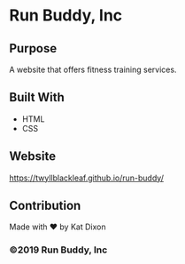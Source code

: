 # Run Buddy, Inc

## Purpose
A website that offers fitness training services.

## Built With
* HTML
* CSS

## Website
https://twyllblackleaf.github.io/run-buddy/

## Contribution
Made with ❤️ by Kat Dixon

### ©️2019 Run Buddy, Inc